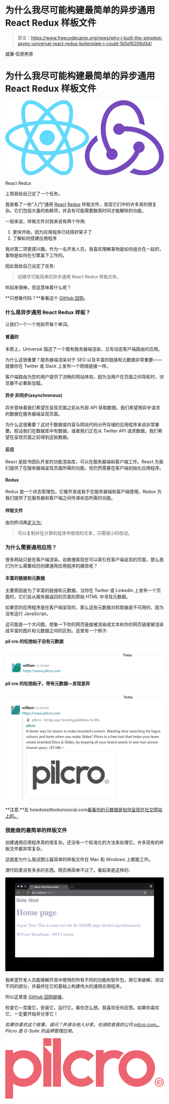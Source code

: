# 为什么我尽可能构建最简单的异步通用 React Redux 样板文件

> 原文：<https://www.freecodecamp.org/news/why-i-built-the-simplest-async-universal-react-redux-boilerplate-i-could-1b5ef6206d3d/>

威廉·伍德黑德

# 为什么我尽可能构建最简单的异步通用 React Redux 样板文件

![xbFJF1v4Vn1YiO0P7rEmocE8yJesoeI6O5Ig](img/7ff199922b01bd95304f1888522f4043.png)

React Redux

上周我给自己定了一个任务。

我查看了一些“入门”通用 [React](https://reactjs.org/) [Redux](https://redux.js.org/) 样板文件，发现它们中的许多真的很复杂。它们包括大量的依赖项，并且有可能需要数周时间才能解除的功能。

一般来说，样板文件对我来说有两个作用:

1.  更快开始，因为应用程序已经搭好架子了
2.  了解如何搭建应用程序

我对第二项更感兴趣。作为一名开发人员，我喜欢理解事物是如何组合在一起的，事物是如何在引擎盖下工作的。

因此我给自己设定了任务:

> 创建尽可能简单的异步通用 React Redux 样板文件。

听起来很棒，但这意味着什么呢？

**只想看代码？**看看这个 [GitHub 回购](https://github.com/william-woodhead/simple-universal-react-redux)。

### 什么是异步通用 React Redux 样板？

让我们一个一个地拆开每个单词。

#### 普遍的

本质上，Universal 描述了一个既有服务器端渲染，又有动态客户端路由的应用。

为什么这很重要？服务器端渲染对于 SEO 以及丰富的链接和元数据非常重要——就像你在 Twitter 或 Slack 上发布一个网络链接一样。

客户端路由为您的用户提供了流畅的网站体验，因为当用户在页面之间导航时，浏览器不必重新加载。

#### 异步ˌ非同步(asynchronous)

异步意味着我们希望在呈现页面之前从外部 API 获取数据。我们希望用异步请求的数据在服务器端呈现页面。

为什么这很重要？这对于数据或内容与网站代码分开存储的应用程序来说非常重要。假设我们在数据库中有数据，或者我们正在从 Twitter API 请求数据。我们希望在呈现页面之前得到这些数据。

#### 反应

React 是脸书团队开发的功能渲染库，可以在服务器端和客户端工作。React 为我们提供了在服务器端呈现页面所需的功能，但仍然需要在客户端初始化应用程序。

#### Redux

Redux 是一个状态管理包，它被开发成易于在服务器端和客户端使用。Redux 为我们提供了在服务器和客户端之间传递状态所需的功能。

#### 样板文件

由剑桥词典[定义为:](https://dictionary.cambridge.org/dictionary/english/boilerplate)

> 可以复制并在计算机程序中使用的文本，只需很小的改动。

### 为什么需要通用应用？

很多网站只是在客户端渲染。谷歌搜索现在可以索引在客户端呈现的页面，那么我们为什么需要经历创建通用应用程序的痛苦呢？

#### 丰富的链接和元数据

主要原因是为了丰富的链接和元数据。当你在 Twitter 或 LinkedIn 上发布一个页面时，它们会从服务器返回的页面的原始 HTML 中寻找元数据。

如果您的应用程序是在客户端呈现的，那么这些元数据对抓取器是不可用的，因为没有运行 JavaScript。

这可能是一个大问题。想象一下你的网页链接被渲染成文本和你的网页链接被渲染成丰富的图片和元数据之间的区别。这里有一个例子:

**pil cro 的松弛帖子没有元数据**

![KNIboYOszuVHPmRe-6S6WJ030391L31ffecy](img/feecf33effe472e824223b9438d45ab0.png)

**pil cro 的松弛贴子，带有元数据—发现差异**

![cNfmlcRQDHXFiE-i4AkJEOrXTj0i8HPwwT-B](img/5cfa6736393b11c93ab63f7eb91ab569.png)

**注意:**去 howdoesitlookonsocial.com[看看你的元数据是如何呈现在社交网站上的。](http://howdoesitlookonsocial.com)

### 我能做的最简单的样板文件

创建通用应用程序真的很复杂。还没有一个标准化的方法来处理它。许多现有的样板文件都非常复杂。

这就是为什么我试图让最简单的样板文件在 Mac 和 Windows 上都能工作。

源代码里没有多余的东西。网页再简单不过了。看起来是这样的:

![BsPNbL90GiJ4iuQFnZRLUPPsn2YFa9adSYmC](img/14c9d49f701f1d49fe18fbe9c141a711.png)

我希望开发人员能够解开其中使用的所有不同的功能和软件包，用它来破解，测试不同的部分，并最终在它的基础上构建伟大的通用应用程序。

所以这里是 [GitHub 回购链接](https://github.com/William-Woodhead/simple-universal-react-redux)。

检查它—克隆它，安装它，运行它。看你怎么想。我喜欢任何反馈。如果你喜欢它，一定要开始并分享它！

*如果你喜欢这个故事，请问？并请与他人分享。也请检查我的公司 p[ilcro.com。](https://www.pilcro.com/?utm_source=medium&utm_medium=boilerplate&utm_campaign=awareness) Pilcro 是 G-Suite 的品牌管理应用。*

![CsWVmNZ2bnvwrdu3apMKDKvdhxOCY1awxFvU](img/734cec29c3e98e671174383024b464a8.png)